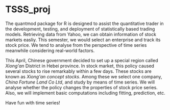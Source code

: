 # TSSS_proj

The quantmod package for R is designed to assist the quantitative trader in the development, testing, and deployment of statistically based trading models. Retrieving data from Yahoo, we can obtain information of stock markets easliy. This semester, we would select an enterprise and track its stock price. We tend to analyse from the perspective of time series meanwhile considering real-world factors.

This April, Chinese government decided to set up a special region called *Xiong'an* District in Hebei province. In stock market, this policy caused several stocks to rise remarkably within a few days. These stocks are known as *Xiong'an concept stocks*. Among these we select one company, *China Fortune Land Co Ltd*, and study by means of time series. We will analyse whether the policy changes the properties of stock price series. Also, we will implement basic computations including fitting, prediction, etc.

Have fun with time series!
